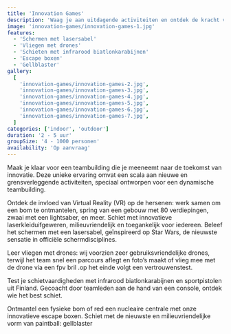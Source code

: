 ```yaml
---
title: 'Innovation Games'
description: 'Waag je aan uitdagende activiteiten en ontdek de kracht van innovatie in teambuilding'
image: 'innovation-games/innovation-games-1.jpg'
features:
  - 'Schermen met lasersabel'
  - 'Vliegen met drones'
  - 'Schieten met infrarood biatlonkarabijnen'
  - 'Escape boxen'
  - 'Gellblaster'
gallery:
  [
    'innovation-games/innovation-games-2.jpg',
    'innovation-games/innovation-games-3.jpg',
    'innovation-games/innovation-games-4.jpg',
    'innovation-games/innovation-games-5.jpg',
    'innovation-games/innovation-games-6.jpg',
    'innovation-games/innovation-games-7.jpg',
  ]
categories: ['indoor', 'outdoor']
duration: '2 - 5 uur'
groupSize: '4 - 1000 personen'
availability: 'Op aanvraag'
---
```


Maak je klaar voor een teambuilding die je meeneemt naar de toekomst van innovatie. Deze unieke ervaring omvat een scala aan nieuwe en grensverleggende activiteiten, speciaal ontworpen voor een dynamische teambuilding.

Ontdek de invloed van Virtual Reality (VR) op de hersenen: werk samen om een bom te ontmantelen, spring van een gebouw met 80 verdiepingen, zwaai met een lightsaber, en meer.
Schiet met innovatieve laserkleiduifgeweren, milieuvriendelijk en toegankelijk voor iedereen.
Beleef het schermen met een lasersabel, geïnspireerd op Star Wars, de nieuwste sensatie in officiële schermdisciplines.

Leer vliegen met drones: wij voorzien zeer gebruiksvriendelijke drones, terwijl het team snel een parcours aflegt en foto’s maakt of vlieg mee met de drone via een fpv bril .op het einde volgt een vertrouwenstest.

Test je schietvaardigheden met infrarood biatlonkarabijnen en sportpistolen uit Finland. Gecoacht door teamleden aan de hand van een console, ontdek wie het best schiet.

Ontmantel een fysieke bom of red een nucleaire centrale met onze innovatieve escape boxen.
Schiet met de nieuwste en milieuvriendelijke vorm van paintball: gellblaster
